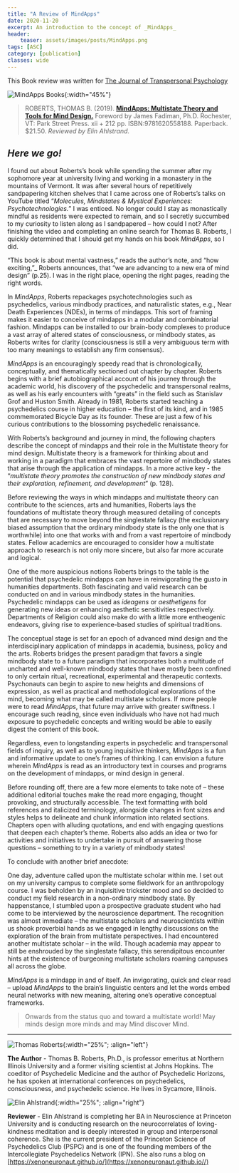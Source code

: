 ```yaml
---
title: "A Review of MindApps"
date: 2020-11-20
excerpt: An introduction to the concept of _MindApps_  
header:
    teaser: assets/images/posts/MindApps.png
tags: [ASC]
category: [publication]
classes: wide
---
```


This Book review was written for [The Journal of Transpersonal Psychology](https://atpweb.org/journal.aspx)

![MindApps Books](/assets/images/posts/MindApps.png){:width="45%"}

> ROBERTS, THOMAS B. (2019). [**MindApps: Multistate Theory and Tools for Mind Design.**](https://www.amazon.com/Mindapps-Multistate-Theory-Tools-Design-ebook/dp/B07JZG5V9R) Foreword by James Fadiman, Ph.D. Rochester, VT: Park Street Press. xii + 212 pp. ISBN:9781620558188. Paperback. $21.50. _Reviewed by Elin Ahlstrand._


## *Here we go!*

I found out about Roberts’s book while spending the summer after my sophomore year at university living and working in a monastery in the mountains of Vermont. It was after several hours of repetitively sandpapering kitchen shelves that I came across one of Roberts’s talks on YouTube titled “*Molecules, Mindstates & Mystical Experiences: Psychotechnologies.*” I was enticed. No longer could I stay as monastically mindful as residents were expected to remain, and so I secretly succumbed to my curiosity to listen along as I sandpapered – how could I not? After finishing the video and completing an online search for Thomas B. Roberts, I quickly determined that I should get my hands on his book *MindApps*, so I did.

“This book is about mental vastness,” reads the author’s note, and “how exciting,”_ Roberts announces, that “we are advancing to a new era of mind design” (p.25). I was in the right place, opening the right pages, reading the right words.

In *MindApps*, Roberts repackages psychotechnologies such as psychedelics, various mindbody practices, and naturalistic states, e.g., Near Death Experiences (NDEs), in terms of mindapps. This sort of framing makes it easier to conceive of mindapps in a modular and combinatorial fashion. Mindapps can be installed to our brain-body complexes to produce a vast array of altered states of consciousness, or mindbody states, as Roberts writes for clarity (consciousness is still a very ambiguous term with too many meanings to establish any firm consensus).

_MindApps_ is an encouragingly speedy read that is chronologically, conceptually, and thematically sectioned out chapter by chapter. Roberts begins with a brief autobiographical account of his journey through the academic world, his discovery of the psychedelic and transpersonal realms, as well as his early encounters with “greats” in the field such as Stanislav Grof and Huston Smith. Already in 1981, Roberts started teaching a psychedelics course in higher education – the first of its kind, and in 1985 commemorated Bicycle Day as its founder. These are just a few of his curious contributions to the blossoming psychedelic renaissance.

With Roberts’s background and journey in mind, the following chapters describe the concept of mindapps and their role in the Multistate theory for mind design. Multistate theory is a framework for thinking about and working in a paradigm that embraces the vast repertoire of mindbody states that arise through the application of mindapps. In a more active key - the “_multistate theory promotes the construction of new mindbody states and their exploration, refinement, and development_” (p. 128).

Before reviewing the ways in which mindapps and multistate theory can contribute to the sciences, arts and humanities, Roberts lays the foundations of multistate theory through measured detailing of concepts that are necessary to move beyond the singlestate fallacy (the exclusionary biased assumption that the ordinary mindbody state is the only one that is worthwhile) into one that works with and from a vast repertoire of mindbody states. Fellow academics are encouraged to consider how a multistate approach to research is not only more sincere, but also far more accurate and logical.

One of the more auspicious notions Roberts brings to the table is the potential that psychedelic mindapps can have in reinvigorating the gusto in humanities departments. Both fascinating and valid research can be conducted on and in various mindbody states in the humanities. Psychedelic mindapps can be used as _ideagens_ or _aesthetigens_ for generating new ideas or enhancing aesthetic sensitivities respectively. Departments of Religion could also make do with a little more entheogenic endeavors, giving rise to experience-based studies of spiritual traditions.

The conceptual stage is set for an epoch of advanced mind design and the interdisciplinary application of mindapps in academia, business, policy and the arts. Roberts bridges the present paradigm that favors a single mindbody state to a future paradigm that incorporates both a multitude of uncharted and well-known mindbody states that have mostly been confined to only certain ritual, recreational, experimental and therapeutic contexts. Psychonauts can begin to aspire to new heights and dimensions of expression, as well as practical and methodological explorations of the mind, becoming what may be called multistate scholars. If more people were to read _MindApps_, that future may arrive with greater swiftness. I encourage such reading, since even individuals who have not had much exposure to psychedelic concepts and writing would be able to easily digest the content of this book.

Regardless, even to longstanding experts in psychedelic and transpersonal fields of inquiry, as well as to young inquisitive thinkers, _MindApps_ is a fun and informative update to one’s frames of thinking. I can envision a future wherein _MindApps_ is read as an introductory text in courses and programs on the development of mindapps, or mind design in general.

Before rounding off, there are a few more elements to take note of – these additional editorial touches make the read more engaging, thought provoking, and structurally accessible. The text formatting with bold references and italicized terminology, alongside changes in font sizes and styles helps to delineate and chunk information into related sections. Chapters open with alluding quotations, and end with engaging questions that deepen each chapter’s theme. Roberts also adds an idea or two for activities and initiatives to undertake in pursuit of answering those questions – something to try in a variety of mindbody states!

To conclude with another brief anecdote:

One day, adventure called upon the multistate scholar within me. I set out on my university campus to complete some fieldwork for an anthropology course. I was beholden by an inquisitive trickster mood and so decided to conduct my field research in a non-ordinary mindbody state. By happenstance, I stumbled upon a prospective graduate student who had come to be interviewed by the neuroscience department. The recognition was almost immediate – the multistate scholars and neuroscientists within us shook proverbial hands as we engaged in lengthy discussions on the exploration of the brain from multistate perspectives. I had encountered another multistate scholar – in the wild. Though academia may appear to still be enshrouded by the singlestate fallacy, this serendipitous encounter hints at the existence of burgeoning multistate scholars roaming campuses all across the globe.

_MindApps_ is a mindapp in and of itself. An invigorating, quick and clear read – upload _MindApps_ to the brain’s linguistic centers and let the words embed neural networks with new meaning, altering one’s operative conceptual frameworks.

> Onwards from the status quo and toward a multistate world! May minds design more minds and may Mind discover Mind.

***
![Thomas Roberts](/assets/images/posts/ThomasRoberts.png){:width="25%"; :align="left"}

**The Author** - Thomas B. Roberts, Ph.D., is professor emeritus at Northern Illinois University and a former visiting scientist at Johns Hopkins. The coeditor of Psychedelic Medicine and the author of Psychedelic Horizons, he has spoken at international conferences on psychedelics, consciousness, and psychedelic science. He lives in Sycamore, Illinois.

![Elin Ahlstrand](/assets/images/ElinAhlstrand_profile.png){:width="25%"; :align="right"}


**Reviewer** - Elin Ahlstrand is completing her BA in Neuroscience at Princeton University and is conducting research on the neurocorrelates of loving-kindness meditation and is deeply interested in group and interpersonal coherence. She is the current president of the Princeton Science of Psychedelics Club (PSPC) and is one of the founding members of the Intercollegiate Psychedelics Network (IPN). She also runs a blog on [https://xenoneuronaut.github.io/](https://xenoneuronaut.github.io//)